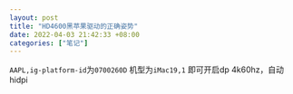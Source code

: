 ```yaml
---
layout: post
title: "HD4600黑苹果驱动的正确姿势"
date: 2022-04-03 21:42:33 +08:00
categories: ["笔记"]
---
```


`AAPL,ig-platform-id`为`0700260D`
机型为`iMac19,1`
即可开启dp 4k60hz，自动hidpi